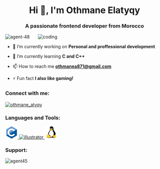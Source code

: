 <h1 align="center">Hi 👋, I'm Othmane Elatyqy</h1>
<h3 align="center">A passionate frontend developer from Morocco</h3>

<img align="right" alt="coding" width="400" src="[https://physicsgurukul.files.wordpress.com/2019/02/character-1.gif](https://cdn.discordapp.com/attachments/772200919374626876/1223114872741560370/68747470733a2f2f692e6962622e636f2f584c51507862562f65396266353566356466366235633337313736373961333932663333626664662d72656d6f766562672d707265766965772d312e706e67.png?ex=6618ad7e&is=6606387e&hm=ba5a30a82f3e2ccf5f9c11cd287eba8e32461ca2a818db193ca1f4f6ec9fee9c&)">



<p align="left"> <img src="https://komarev.com/ghpvc/?username=agent-48&label=Profile%20views&color=0e75b6&style=flat" alt="agent-48" /> </p>

- 🔭 I’m currently working on **Personal and proffessional development**

- 🌱 I’m currently learning **C and C++**

- 📫 How to reach me **othmanea871@gmail.com**

- ⚡ Fun fact **I also like gaming!**

<h3 align="left">Connect with me:</h3>
<p align="left">
<a href="https://instagram.com/othmane_atyqy" target="blank"><img align="center" src="https://raw.githubusercontent.com/rahuldkjain/github-profile-readme-generator/master/src/images/icons/Social/instagram.svg" alt="othmane_atyqy" height="30" width="40" /></a>
</p>

<h3 align="left">Languages and Tools:</h3>
<p align="left"> <a href="https://www.cprogramming.com/" target="_blank" rel="noreferrer"> <img src="https://raw.githubusercontent.com/devicons/devicon/master/icons/c/c-original.svg" alt="c" width="40" height="40"/> </a> <a href="https://www.adobe.com/in/products/illustrator.html" target="_blank" rel="noreferrer"> <img src="https://www.vectorlogo.zone/logos/adobe_illustrator/adobe_illustrator-icon.svg" alt="illustrator" width="40" height="40"/> </a> <a href="https://www.linux.org/" target="_blank" rel="noreferrer"> <img src="https://raw.githubusercontent.com/devicons/devicon/master/icons/linux/linux-original.svg" alt="linux" width="40" height="40"/> </a> </p>

<h3 align="left">Support:</h3>
<p><a href="https://www.buymeacoffee.com/agent45"> <img align="left" src="https://cdn.buymeacoffee.com/buttons/v2/default-yellow.png" height="50" width="210" alt="agent45" /></a></p><br><br>
